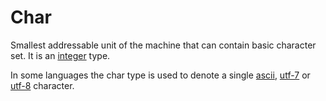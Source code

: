 # Char

Smallest addressable unit of the machine that can contain basic character set. It is an [integer][type-integer] type.

In some languages the char type is used to denote a single [ascii][concept-ascii], [utf-7][concept-utf7] or [utf-8][concept-utf8] character.

[concept-ascii]: ../concepts/ascii.md
[concept-utf7]: ../concepts/utf7.md
[concept-utf8]: ../concepts/utf8.md
[type-integer]: ./integer.md
